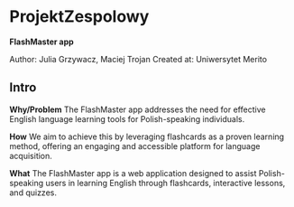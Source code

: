 # ProjektZespolowy

**FlashMaster app**

Author: Julia Grzywacz, Maciej Trojan
Created at: Uniwersytet Merito

## Intro

**Why/Problem**
The FlashMaster app addresses the need for effective English language learning tools for Polish-speaking individuals.

**How**
We aim to achieve this by leveraging flashcards as a proven learning method, offering an engaging and accessible platform for language acquisition.

**What**
The FlashMaster app is a web application designed to assist Polish-speaking users in learning English through flashcards, interactive lessons, and quizzes.
